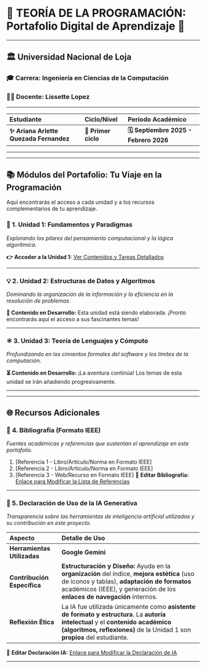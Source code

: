 # 🌟 TEORÍA DE LA PROGRAMACIÓN: Portafolio Digital de Aprendizaje 🚀

---

## 🏛️ **Universidad Nacional de Loja**

### 🎓 Carrera: **Ingeniería en Ciencias de la Computación**
### 👨‍🏫 Docente: **Lissette Lopez**

***

| Estudiante | Ciclo/Nivel | Período Académico |
| :--- | :--- | :--- |
| **✨ Ariana Arlette Quezada Fernandez** | **🚀 Primer ciclo** | **🗓️ Septiembre 2025 - Febrero 2026** |

---
---

## 📚 Módulos del Portafolio: Tu Viaje en la Programación

Aquí encontrarás el acceso a cada unidad y a los recursos complementarios de tu aprendizaje.

### 🧠 1. Unidad 1: Fundamentos y Paradigmas

_Explorando los pilares del pensamiento computacional y la lógica algorítmica._

**👉 Acceder a la Unidad 1:** [Ver Contenidos y Tareas Detallados](Unidad1.md)

---

### 💡 2. Unidad 2: Estructuras de Datos y Algoritmos

_Dominando la organización de la información y la eficiencia en la resolución de problemas._

**🚧 Contenido en Desarrollo:** Esta unidad está siendo elaborada. ¡Pronto encontrarás aquí el acceso a sus fascinantes temas\!

---

### ⚛️ 3. Unidad 3: Teoría de Lenguajes y Cómputo

_Profundizando en los cimientos formales del software y los límites de la computación._

**⏳ Contenido en Desarrollo:** ¡La aventura continúa\! Los temas de esta unidad se irán añadiendo progresivamente.

---
---

## 🌐 Recursos Adicionales

### 📖 4. Bibliografía (Formato IEEE)

_Fuentes académicas y referencias que sustentan el aprendizaje en este portafolio._

1.  [Referencia 1 - Libro/Artículo/Norma en Formato IEEE]
2.  [Referencia 2 - Libro/Artículo/Norma en Formato IEEE]
3.  [Referencia 3 - Web/Recurso en Formato IEEE]
🔗 **Editar Bibliografía:** [Enlace para Modificar la Lista de Referencias](Bibliografia.md)

---

### 🤖 5. Declaración de Uso de la IA Generativa

_Transparencia sobre las herramientas de inteligencia artificial utilizadas y su contribución en este proyecto._

| Aspecto | Detalle de Uso |
| :--- | :--- |
| **Herramientas Utilizadas** | **Google Gemini** |
| **Contribución Específica** | **Estructuración y Diseño:** Ayuda en la **organización** del índice, **mejora estética** (uso de iconos y tablas), **adaptación de formatos** académicos (IEEE), y generación de los **enlaces de navegación** internos. |
| **Reflexión Ética** | La IA fue utilizada únicamente como **asistente de formato y estructura**. La **autoría intelectual** y el **contenido académico (algoritmos, reflexiones)** de la Unidad 1 son **propios** del estudiante. |
🔗 **Editar Declaración IA:** [Enlace para Modificar la Declaración de IA](Declaracion_IA.md)

---
